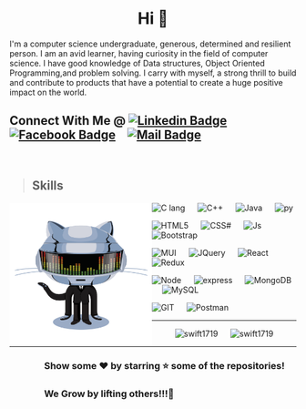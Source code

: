 <!-- <img src="./media/header_.png"> -->

<h1 align="center">Hi 👋</h1>
<p>I'm a computer science undergraduate, generous, determined and resilient person. I am an avid learner, having curiosity in the field of computer science. I have good knowledge of Data structures, Object Oriented Programming,and problem solving. I carry with myself, a strong thrill to build and contribute to products that have a potential to create a huge positive impact on the world.</p>

 ## Connect With Me @ [![Linkedin Badge](https://img.shields.io/badge/--0e76a8?style=flat&logo=linkedin&logoColor=white)](https://www.linkedin.com/in/ayushpawar17/)&emsp;[![Facebook Badge](https://img.shields.io/badge/--1877F2?style=flat&logo=facebook&logoColor=white)](https://www.facebook.com/mighty.ap.1501)&emsp;[![Mail Badge](https://img.shields.io/badge/--c0392b?style=flat&logo=gmail&logoColor=white)](mailto:ayushpawar1501@gmail.com)
<br/>

<!-- TODO: Add last video link -->


> ## Skills
<img align="left" height="250" width="250" alt="GIF" src="./media/github.gif">
<p align="right">

![C lang](https://img.shields.io/badge/C-00599C?style=for-the-badge&logo=c&logoColor=white) &emsp;
![C++](https://img.shields.io/badge/C%2B%2B-00599C?style=for-the-badge&logo=c%2B%2B&logoColor=white) &emsp;
![Java](https://img.shields.io/badge/Java-ED8B00?style=for-the-badge&logo=java&logoColor=white) &emsp;
![py](https://img.shields.io/badge/Python-14354C?style=for-the-badge&logo=python&logoColor=white)

![HTML5](https://img.shields.io/badge/HTML5-E34F26?style=for-the-badge&logo=html5&logoColor=white) &emsp;
![CSS#](https://img.shields.io/badge/CSS3-1572B6?style=for-the-badge&logo=css3&logoColor=white) &emsp;
![Js](https://img.shields.io/badge/JavaScript-F7DF1E?style=for-the-badge&logo=javascript&logoColor=black) &emsp; 
![Bootstrap](https://img.shields.io/badge/Bootstrap-563D7C?style=for-the-badge&logo=bootstrap&logoColor=white) &emsp;

![MUI](https://img.shields.io/badge/Material--UI-0081CB?style=for-the-badge&logo=material-ui&logoColor=white) &emsp;
![JQuery](https://img.shields.io/badge/jQuery-0769AD?style=for-the-badge&logo=jquery&logoColor=white) &emsp;
![React](https://img.shields.io/badge/React-20232A?style=for-the-badge&logo=react&logoColor=61DAFB)
&emsp;
![Redux](https://img.shields.io/badge/Redux-593D88?style=for-the-badge&logo=redux&logoColor=white) &emsp;

![Node](https://img.shields.io/badge/Node.js-43853D?style=for-the-badge&logo=node.js&logoColor=white) &emsp;
![express](https://img.shields.io/badge/Express.js-000000?style=for-the-badge&logo=express&logoColor=white) &emsp;
![MongoDB](https://img.shields.io/badge/MongoDB-4EA94B?style=for-the-badge&logo=mongodb&logoColor=white) &emsp;
![MySQL](https://img.shields.io/badge/MySQL-00000F?style=for-the-badge&logo=mysql&logoColor=white) &emsp;

![GIT](https://img.shields.io/badge/Git-F05032?style=for-the-badge&logo=git&logoColor=white) &emsp;
![Postman](https://img.shields.io/badge/Postman-FF6C37?style=for-the-badge&logo=Postman&logoColor=white) &emsp;
<!-- ![Heroku](https://img.shields.io/badge/Heroku-430098?style=for-the-badge&logo=heroku&logoColor=white) &emsp; -->

</p>
<!-- ![GCP](https://img.shields.io/badge/Google_Cloud-4285F4?style=for-the-badge&logo=google-cloud&logoColor=white) &emsp; -->
<!-- ![VSC](https://img.shields.io/badge/Visual_Studio_Code-0078D4?style=for-the-badge&logo=visual%20studio%20code&logoColor=white) -->
<hr/>
<p align="center">
<img src="https://github-readme-stats.vercel.app/api?username=swift1719&show_icons=true&theme=solarized-light&locale=en" width="400"  alt="swift1719" /> &emsp;
<img  src="https://github-readme-stats.vercel.app/api/top-langs?username=swift1719&show_icons=true&locale=en&layout=compact&theme=solarized-light" width="335" alt="swift1719" />
</p>
<!-- <p align="center">
  <a>
    <img height="150" width="175" src="./media/left.png">
    <img align="center" src="https://github-readme-streak-stats.herokuapp.com/?user=swift1719&theme=solarized-light&hide_border=true"/>
    <img height="150" width="175" src="./media/right.png">
  </a>
</p> -->

<hr/>

### &emsp; &emsp; &emsp; __Show some ❤️ by starring ⭐ some of the repositories!__
### &emsp; &emsp; &emsp; __We Grow by lifting others!!!🙂__

<!-- &emsp; &emsp; &emsp; &emsp;<strong>Find me on </strong>&emsp;
<a href="https://dev.to/swift1719" target="blank"><img align="center" src="https://cdn.jsdelivr.net/npm/simple-icons@3.0.1/icons/dev-dot-to.svg" alt="swift1719" height="30" width="40" /></a>
&emsp;<a href="https://www.codechef.com/users/swift17" target="blank"><img align="center" src="https://cdn.jsdelivr.net/npm/simple-icons@3.1.0/icons/codechef.svg" alt="swift17" height="30" width="40" /></a>
&emsp;<a href="https://www.hackerrank.com/ayushpawar_18284" target="blank"><img align="center" src="https://cdn.jsdelivr.net/npm/simple-icons@3.0.1/icons/hackerrank.svg" alt="ayushpawar_18284" height="30" width="40" /></a>
&emsp;<a href="https://codeforces.com/profile/swift17" target="blank"><img align="center" src="https://cdn.jsdelivr.net/npm/simple-icons@3.0.1/icons/codeforces.svg" alt="swift17" height="30" width="40" /></a>
&emsp;<a href="https://www.leetcode.com/swift17" target="blank"><img align="center" src="https://cdn.jsdelivr.net/npm/simple-icons@3.0.1/icons/leetcode.svg" alt="swift17" height="30" width="40" /></a>
&emsp;<a href="https://www.hackerearth.com/@ayushpawar1501" target="blank"><img align="center" src="https://cdn.jsdelivr.net/npm/simple-icons@3.0.1/icons/hackerearth.svg" alt="@ayushpawar1501" height="30" width="40" /></a> -->

<!-- <img src="./media/footer.png"> -->
